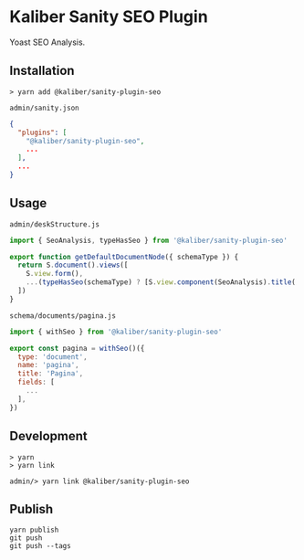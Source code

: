 # Kaliber Sanity SEO Plugin

Yoast SEO Analysis.

## Installation

```
> yarn add @kaliber/sanity-plugin-seo
```

`admin/sanity.json`

```json
{
  "plugins": [
    "@kaliber/sanity-plugin-seo",
    ...
  ],
  ...
}
```

## Usage

`admin/deskStructure.js`

```js
import { SeoAnalysis, typeHasSeo } from '@kaliber/sanity-plugin-seo'

export function getDefaultDocumentNode({ schemaType }) {
  return S.document().views([
    S.view.form(),
    ...(typeHasSeo(schemaType) ? [S.view.component(SeoAnalysis).title('SEO')] : []),
  ])
}
```

`schema/documents/pagina.js`

```js
import { withSeo } from '@kaliber/sanity-plugin-seo'

export const pagina = withSeo()({
  type: 'document',
  name: 'pagina',
  title: 'Pagina',
  fields: [
    ...
  ],
})
```

## Development

```
> yarn
> yarn link
```

```
admin/> yarn link @kaliber/sanity-plugin-seo
```

## Publish

```
yarn publish
git push
git push --tags
```
